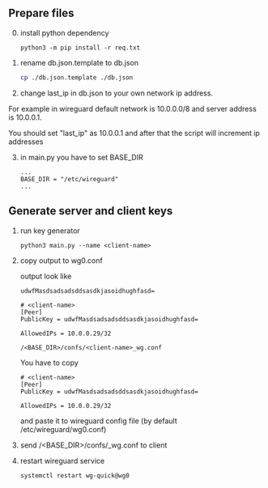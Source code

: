 ## Prepare files

0. install python dependency
    ```
    python3 -m pip install -r req.txt
    ```

1. rename db.json.template to db.json
    ```bash
    cp ./db.json.template ./db.json
    ```
2. change last_ip in db.json to your own network ip address.

For example in wireguard default network is 10.0.0.0/8 and server address is 10.0.0.1. 

You should set "last_ip" as 10.0.0.1 and after that the script will increment ip addresses

3. in main.py you have to set BASE_DIR 
    ```python3
    ...
    BASE_DIR = "/etc/wireguard"
    ...
    ```
## Generate server and client keys
1. run key generator
    ```
    python3 main.py --name <client-name>
    ```
2. copy output to wg0.conf

    output look like
    ```
    udwfMasdsadsadsddsasdkjasoidhughfasd=

    # <client-name>
    [Peer]
    PublicKey = udwfMasdsadsadsddsasdkjasoidhughfasd=

    AllowedIPs = 10.0.0.29/32

    /<BASE_DIR>/confs/<client-name>_wg.conf
    ```

    You have to copy 
    ```
    # <client-name>
    [Peer]
    PublicKey = udwfMasdsadsadsddsasdkjasoidhughfasd=

    AllowedIPs = 10.0.0.29/32
    ```

    and paste it to wireguard config file (by default /etc/wireguard/wg0.conf)

3. send /<BASE_DIR>/confs/<client-name>_wg.conf to client

4. restart wireguard service 
    ```
    systemctl restart wg-quick@wg0
    ```
